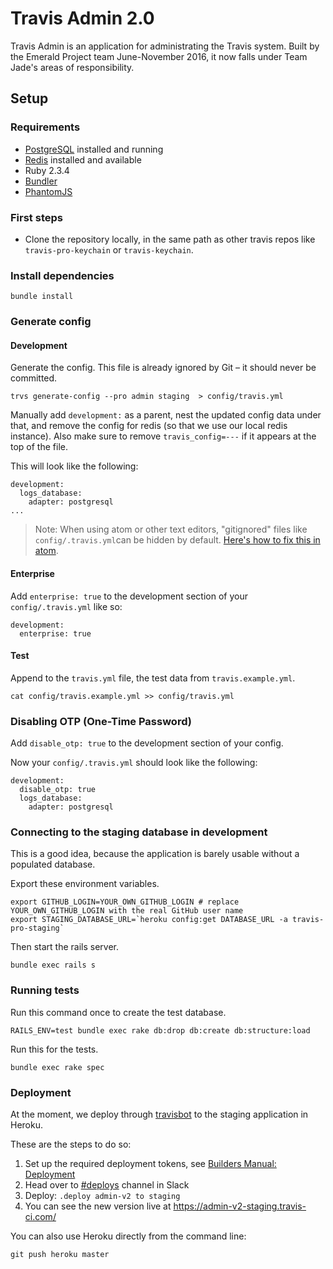 # Travis Admin 2.0

Travis Admin is an application for administrating the Travis system. Built by the Emerald Project team June-November 2016, it now falls under Team Jade's areas of responsibility.

## Setup

### Requirements

- [PostgreSQL](https://www.postgresql.org/) installed and running
- [Redis](https://redis.io/) installed and available
- Ruby 2.3.4
- [Bundler](http://bundler.io/)
- [PhantomJS](http://phantomjs.org/)

### First steps

- Clone the repository locally, in the same path as other travis repos like `travis-pro-keychain` or `travis-keychain`.

### Install dependencies

```
bundle install
```

### Generate config

#### Development

Generate the config. This file is already ignored by Git – it should never be committed.

```
trvs generate-config --pro admin staging  > config/travis.yml
```

Manually add `development:` as a parent, nest the updated config data under that, and remove the config for redis (so that we use our local redis instance). Also make sure to remove `travis_config=---` if it appears at the top of the file.

This will look like the following:

```
development:
  logs_database:
    adapter: postgresql
...
```

> Note: When using atom or other text editors, "gitignored" files  like `config/.travis.yml`can be hidden by default. [Here's how to fix this in atom](https://discuss.atom.io/t/gitignored-files-are-hidden-from-tree-view-regardless-of-setting/8724).

#### Enterprise

Add `enterprise: true` to the development section of your `config/.travis.yml` like so:

```
development:
  enterprise: true

```

#### Test

Append to the `travis.yml` file, the test data from `travis.example.yml`.

```
cat config/travis.example.yml >> config/travis.yml
```

### Disabling OTP (One-Time Password)

Add `disable_otp: true` to the development section of your config.

Now your `config/.travis.yml` should look like the following:

```
development:
  disable_otp: true
  logs_database:
    adapter: postgresql
```

### Connecting to the staging database in development

This is a good idea, because the application is barely usable without a populated database.

Export these environment variables.

```
export GITHUB_LOGIN=YOUR_OWN_GITHUB_LOGIN # replace YOUR_OWN_GITHUB_LOGIN with the real GitHub user name
export STAGING_DATABASE_URL=`heroku config:get DATABASE_URL -a travis-pro-staging`
```

Then start the rails server.

```
bundle exec rails s
```

### Running tests

Run this command once to create the test database.

```
RAILS_ENV=test bundle exec rake db:drop db:create db:structure:load
```

Run this for the tests.

```
bundle exec rake spec
```

### Deployment

At the moment, we deploy through [travisbot](https://builders.travis-ci.com/engineering/runbooks/travisbot/) to the staging application in Heroku.

These are the steps to do so:

1. Set up the required deployment tokens, see [Builders Manual: Deployment ](https://builders.travis-ci.com/engineering/deployment/#How-to%E2%80%A6)
2. Head over to [#deploys](https://travisci.slack.com/messages/C03J1T613) channel in Slack
3. Deploy: `.deploy admin-v2 to staging`
4. You can see the new version live at https://admin-v2-staging.travis-ci.com/


You can also use Heroku directly from the command line:

```
git push heroku master
```
